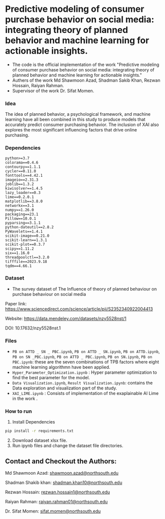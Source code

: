 # Predictive modeling of consumer purchase behavior on social media: integrating theory of planned behavior and machine learning for actionable insights.
* The code is the official implementation of the work "Predictive modeling of consumer purchase behavior on social media: integrating theory of planned behavior and machine learning for actionable insights."
* Authers of the work Md Shawmoon Azad, Shadman Sakib Khan, Rezwan Hossain, Raiyan Rahman.
* Supervisor of the work Dr. Sifat Momen.

### Idea
The idea of planned behavior, a psychological framework, and machine learning have all been combined in this study to produce models that accurately predict consumer purchasing behavior. The inclusion of XAI also explores the most significant influencing factors that drive online purchasing.
  
### Dependencies
```
python>=3.7
colorama==0.4.6
contourpy==1.1.1
cycler==0.11.0
fonttools==4.42.1
imageio==2.31.3
joblib==1.3.2
kiwisolver==1.4.5
lazy_loader==0.3
lime==0.2.0.1
matplotlib==3.8.0
networkx==3.1
numpy==1.26.0
packaging==23.1
Pillow==10.0.1
pyparsing==3.1.1
python-dateutil==2.8.2
PyWavelets==1.4.1
scikit-image==0.21.0
scikit-learn==1.3.1
scikit-plot==0.3.7
scipy==1.11.2
six==1.16.0
threadpoolctl==3.2.0
tifffile==2023.9.18
tqdm==4.66.1 
```

### Dataset

* The survey dataset of The Influence of theory of planned behaviour on purchase behaviour on social media

Paper link: https://www.sciencedirect.com/science/article/pii/S2352340922004413

Website: https://data.mendeley.com/datasets/nzy5528nst/1

DOI: 10.17632/nzy5528nst.1

### Files

* `PB on ATTD _ SN _ PBC.ipynb`, `PB on ATTD _ SN.ipynb`, `PB on ATTD.ipynb`, `PB on SN _PBC.ipynb`, `PB on ATTD _ PBC.ipynb`, `PB on SN.ipynb`, `PB on PBC.ipynb`: these are the seven combinations of TPB factors where eight machine learning algorithmn have been applied.
* `Hyper_Parameter_Optimization.ipynb` : Hyper parameter optimization to find the best parameter for the model.
* `Data Visualization.ipynb`, `Result Visualization.ipynb`: contains the Data exploration and visualization part of the study.
* `XAI_LIME.ipynb` : Consists of implementation of the exaplainable AI Lime in the work .

### How to run
1. Install Dependencies
```bash
pip install -r requirements.txt
```
2. Download dataset xlsx file.
3. Run ipynb files and change the dataset file directories.


## Contact and Checkout the Authors:
Md Shawmoon Azad: shawmoon.azad@northsouth.edu

Shadman Shakib khan: shadman.khan10@northsouth.edu

Rezwan Hossain: rezwan.hossain1@northsouth.edu

Raiyan Rahman: raiyan.rahman01@northsouth.edu

Dr. Sifat Momen: sifat.momen@northsouth.edu